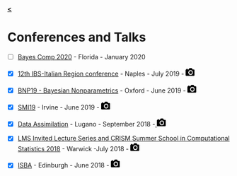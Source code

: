 [**<**](/index)

# Conferences and Talks

- [ ] [Bayes Comp 2020](http://users.stat.ufl.edu/~jhobert/BayesComp2020/Conf_Website/) - Florida - January 2020
- [x] [12th IBS-Italian Region conference](https://ibs-italy.org/?page_id=922&lang=en) - Naples - July 2019 - [ <img  width="20" height="20" src="/images/cam3.png"> ](/pages/Naples)
- [x] [BNP19 - Bayesian Nonparametrics](https://www.stats.ox.ac.uk/bnp12/) - Oxford - June 2019 - [ <img  width="20" height="20" src="/images/cam3.png"> ](/pages/ox) 
- [x] [SMI19](https://sites.uci.edu/smi2019/) - Irvine - June 2019 - [ <img  width="20" height="20" src="/images/cam3.png"> ](/pages/SMI19)
- [x] [Data Assimilation](https://www.ics.usi.ch/index.php/news/285-fomics-dadsi-summer-school-on-data-assimilation) - Lugano - September 2018 -[ <img  width="20" height="20" src="/images/cam3.png"> ](/pages/lug)
- [x] [LMS Invited Lecture Series and CRISM Summer School in Computational Statistics 2018](https://warwick.ac.uk/fac/sci/statistics/crism/workshops/lms2018/) - Warwick -July 2018 - [ <img  width="20" height="20" src="/images/cam3.png"> ](/pages/Warwick18)
- [x] [ISBA](https://bayesian.org/isba2018/) - Edinburgh - June 2018 - [ <img  width="20" height="20" src="/images/cam3.png"> ](/pages/ISBA)

